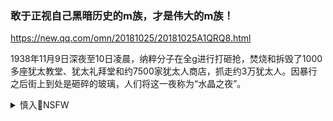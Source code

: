 ### 敢于正视自己黑暗历史的m族，才是伟大的m族！
https://new.qq.com/omn/20181025/20181025A1QRQ8.html

1938年11月9日深夜至10日凌晨，纳粹分子在全g进行打砸抢，焚烧和拆毁了1000多座犹太教堂、犹太礼拜堂和约7500家犹太人商店，抓走约3万犹太人。因暴行之后街上到处是砸碎的玻璃，人们将这一夜称为“水晶之夜”。

<details><summary>慎入🔞NSFW</summary>

Not Safe For Work
![](https://upload.wikimedia.org/wikipedia/commons/thumb/d/d3/Biohazard_Symbol_Specification.png/210px-Biohazard_Symbol_Specification.png)

<details><summary><b>风险自理Use At Your Own Risk🈲</summary>

### 二大爷：zg商人的生与死
https://2newcenturynet.blogspot.com/2020/11/blog-post_531.html

</details>
</details>
